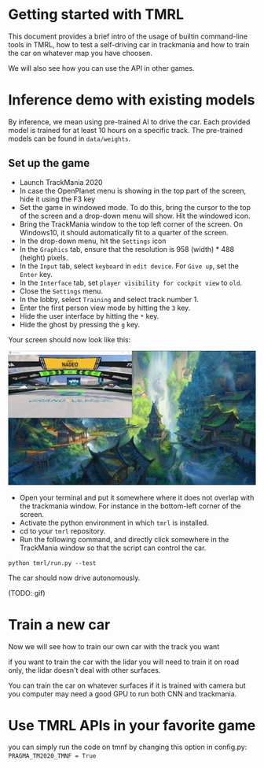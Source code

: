 # Getting started with TMRL

This document provides a brief intro of the usage of builtin command-line tools in TMRL, how to test a self-driving car in trackmania and how to train the car on whatever map you have choosen.

We will also see how you can use the API in other games.


# Inference demo with existing models

By inference, we mean using pre-trained AI to drive the car.
Each provided model is trained for at least 10 hours on a specific track.
The pre-trained models can be found in `data/weights`.

## Set up the game


- Launch TrackMania 2020
- In case the OpenPlanet menu is showing in the top part of the screen, hide it using the F3 key
- Set the game in windowed mode. To do this, bring the cursor to the top of the screen and a drop-down menu will show. Hit the windowed icon.
- Bring the TrackMania window to the top left corner of the screen. On Windows10, it should automatically fit to a quarter of the screen.
- In the drop-down menu, hit the `Settings` icon
- In the `Graphics` tab, ensure that the resolution is 958 (width) * 488 (height) pixels.
- In the `Input` tab, select `keyboard` in `edit device`. For `Give up`, set the `Enter` key.
- In the `Interface` tab, set `player visibility for cockpit view` to `old`.
- Close the `Settings` menu.
- In the lobby, select `Training` and select track number 1.
- Enter the first person view mode by hitting the `3` key.
- Hide the user interface by hitting the `*` key. 
- Hide the ghost by pressing the `g` key.

Your screen should now look like this:

![screenshot1](img/screenshot1.PNG)

- Open your terminal and put it somewhere where it does not overlap with the trackmania window.
For instance in the bottom-left corner of the screen.
- Activate the python environment in which `tmrl` is installed.
- cd to your `tmrl` repository.
- Run the following command, and directly click somewhere in the TrackMania window so that the script can control the car.
```shell
python tmrl/run.py --test
```

The car should now drive autonomously.

(TODO: gif)






# Train a new car
 Now we will see how to train our own car with the track you want

if you want to train the car with the lidar you will need to train it on road only, the lidar doesn't deal with other surfaces.

You can train the car on whatever surfaces if it is trained with camera but you computer may need a good GPU to run both CNN and trackmania.

# Use TMRL APIs in your favorite game

you can simply run the code on tmnf by changing this option in config.py: `PRAGMA_TM2020_TMNF = True`


